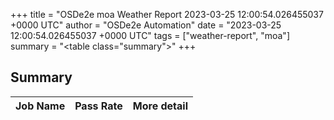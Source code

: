 +++
title = "OSDe2e moa Weather Report 2023-03-25 12:00:54.026455037 +0000 UTC"
author = "OSDe2e Automation"
date = "2023-03-25 12:00:54.026455037 +0000 UTC"
tags = ["weather-report", "moa"]
summary = "<table class=\"summary\"></table>"
+++
## Summary

| Job Name | Pass Rate | More detail |
|----------|-----------|-------------|




